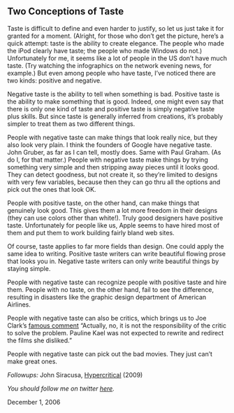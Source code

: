 ## Two Conceptions of Taste

Taste is difficult to define and even harder to justify, so let us just take it for granted for a moment. (Alright, for those who don’t get the picture, here’s a quick attempt: taste is the ability to create elegance. The people who made the iPod clearly have taste; the people who made Windows do not.) Unfortunately for me, it seems like a lot of people in the US don’t have much taste. (Try watching the infographics on the network evening news, for example.) But even among people who have taste, I’ve noticed there are two kinds: positive and negative.

Negative taste is the ability to tell when something is bad. Positive taste is the ability to make something that is good. Indeed, one might even say that there is only one kind of taste and positive taste is simply negative taste plus skills. But since taste is generally inferred from creations, it’s probably simpler to treat them as two different things.

People with negative taste can make things that look really nice, but they also look very plain. I think the founders of Google have negative taste. John Gruber, as far as I can tell, mostly does. Same with Paul Graham. (As do I, for that matter.) People with negative taste make things by trying something very simple and then stripping away pieces until it looks good. They can detect goodness, but not create it, so they’re limited to designs with very few variables, because then they can go thru all the options and pick out the ones that look OK.

People with positive taste, on the other hand, can make things that genuinely look good. This gives them a lot more freedom in their designs (they can use colors other than white!). Truly good designers have positive taste. Unfortunately for people like us, Apple seems to have hired most of them and put them to work building fairly bland web sites.

Of course, taste applies to far more fields than design. One could apply the same idea to writing. Positive taste writers can write beautiful flowing prose that looks you in. Negative taste writers can only write beautiful things by staying simple.

People with negative taste can recognize people with positive taste and hire them. People with no taste, on the other hand, fail to see the difference, resulting in disasters like the graphic design department of American Airlines.

People with negative taste can also be critics, which brings us to Joe Clark’s [famous comment](http://lists.w3.org/Archives/Public/w3c-wai-ig/2004JulSep/0237.html) “Actually, no, it is not the responsibility of the critic to solve the problem. Pauline Kael was not expected to rewrite and redirect the films she disliked.”

People with negative taste can pick out the bad movies. They just can’t make great ones.

_Followups:_ John Siracusa, [Hypercritical](http://arstechnica.com/staff/fatbits/2009/05/hypercritical.ars) (2009)

_You should follow me on twitter [here](http://twitter.com/aaronsw)._

December 1, 2006